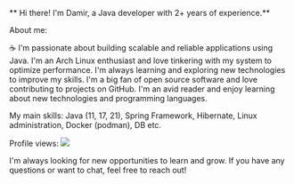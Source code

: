 ** Hi there! I'm Damir, a Java developer with 2+ years of experience.**

About me:

☕️ I'm passionate about building scalable and reliable applications using Java.
I'm an Arch Linux enthusiast and love tinkering with my system to optimize performance.
I'm always learning and exploring new technologies to improve my skills.
I'm a big fan of open source software and love contributing to projects on GitHub.
I'm an avid reader and enjoy learning about new technologies and programming languages.

My main skills: Java (11, 17, 21), Spring Framework, Hibernate, Linux administration, Docker (podman), DB etc.

️‍️Profile views: ![](https://komarev.com/ghpvc/?username=DameerGamlet)

I'm always looking for new opportunities to learn and grow. If you have any questions or want to chat, feel free to reach out!
